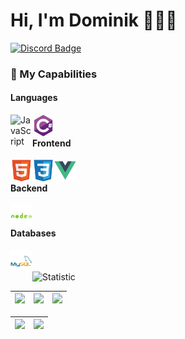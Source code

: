 # Hi, I'm Dominik 👨🏻‍💻

[![Discord Badge](https://img.shields.io/badge/Discord-5865F2?style=for-the-badge&logo=discord&logoColor=white)](https://discord.gg/)
### 🏅 My Capabilities
#### Languages
<img align="left" alt="JavaScript" width="35px" src="https://github.com/abranhe/programming-languages-logos/blob/master/src/javascript/javascript_128x128.png" />
<img align="left" alt="CSharp" width="35px" src="https://github.com/devicons/devicon/blob/master/icons/csharp/csharp-original.svg" />

<br />

#### Frontend
<img align="left" alt="HTML5" width="35px" src="https://github.com/devicons/devicon/blob/master/icons/html5/html5-original.svg" />
<img align="left" alt="CSS3" width="35px" src="https://github.com/devicons/devicon/blob/master/icons/css3/css3-original.svg" />
<img align="left" alt="Vue" width="35px" src="https://github.com/devicons/devicon/blob/master/icons/vuejs/vuejs-original.svg" />

<br />

#### Backend
<img align="left" alt="Node.js" width="35px" src="https://github.com/devicons/devicon/blob/master/icons/nodejs/nodejs-plain-wordmark.svg" />

<br />

#### Databases
<img align="left" alt="MySQL" width="35px" src="https://github.com/devicons/devicon/blob/master/icons/mysql/mysql-original-wordmark.svg" />

<br /><br />
<img alt="Statistic" src="https://github-readme-stats.vercel.app/api?username=m1k32k16&show_icons=true&theme=radical" />
<!---

m1k32k16/m1k32k16 is a ✨ special ✨ repository because its `README.md` (this file) appears on your GitHub profile.
You can click the Preview link to take a look at your changes.
--->

| ![](http://github-profile-summary-cards.vercel.app/api/cards/stats?username=m1k32k16&theme=nord_dark) | ![](http://github-profile-summary-cards.vercel.app/api/cards/repos-per-language?username=m1k32k16&hide=Html&theme=nord_dark) | ![](http://github-profile-summary-cards.vercel.app/api/cards/most-commit-language?username=m1k32k16&theme=nord_dark) |
| :-: | :-: | :-: |

| ![](http://github-profile-summary-cards.vercel.app/api/cards/profile-details?username=m1k32k16&theme=nord_dark) | ![](https://github-readme-streak-stats.herokuapp.com/?user=m1k32k16&hide_border=true&date_format=M%20j%5B%2C%20Y%5D&background=2D3742&stroke=2D3742&ring=6bbbca&fire=6bbbca&currStreakNum=fff&sideNums=6bbbca&currStreakLabel=6bbbca&sideLabels=fff&dates=fff) |
| :-: | :-: |
